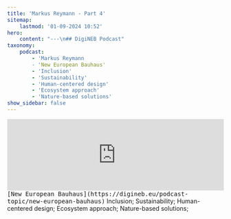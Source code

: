 ```yaml
---
title: 'Markus Reymann - Part 4'
sitemap:
    lastmod: '01-09-2024 10:52'
hero:
    content: "---\n## DigiNEB Podcast"
taxonomy:
    podcast:
        - 'Markus Reymann
        - 'New European Bauhaus'
        - 'Inclusion'
        - 'Sustainability'
        - 'Human-centered design'
        - 'Ecosystem approach'
        - 'Nature-based solutions'
show_sidebar: false
---
```


<iframe width="100%" height="166" scrolling="no" frameborder="no" allow="autoplay" src="https://w.soundcloud.com/player/?url=https%3A//api.soundcloud.com/tracks/1908115118&color=%234b4815&auto_play=false&hide_related=false&show_comments=true&show_user=true&show_reposts=false&show_teaser=false"></iframe>
<kbd>[New European Bauhaus](https://digineb.eu/podcast-topic/new-european-bauhaus)</kbd>
Inclusion;
Sustainability;
Human-centered design;
Ecosystem approach;
Nature-based solutions;